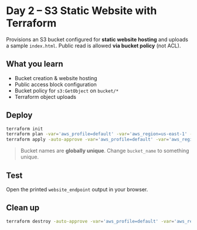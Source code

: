 
# Day 2 – S3 Static Website with Terraform

Provisions an S3 bucket configured for **static website hosting** and uploads a sample `index.html`. Public read is allowed **via bucket policy** (not ACL).

## What you learn
- Bucket creation & website hosting
- Public access block configuration
- Bucket policy for `s3:GetObject` on `bucket/*`
- Terraform object uploads

## Deploy

```bash
terraform init
terraform plan -var='aws_profile=default' -var='aws_region=us-east-1' -var='bucket_name=my-unique-static-site-1234'
terraform apply -auto-approve -var='aws_profile=default' -var='aws_region=us-east-1' -var='bucket_name=my-unique-static-site-1234'
```

> Bucket names are **globally unique**. Change `bucket_name` to something unique.

## Test
Open the printed `website_endpoint` output in your browser.

## Clean up
```bash
terraform destroy -auto-approve -var='aws_profile=default' -var='aws_region=us-east-1' -var='bucket_name=my-unique-static-site-1234'
```

